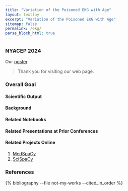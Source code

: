 ```yaml
---
title: "Variation of the Poisoned EKG with Age"
layout: textlay
excerpt: "Variation of the Poisoned EKG with Age"
sitemap: false
permalink: /ekg/
parse_block_html: true
---
```


### NYACEP 2024

Our <u>poster</u>.

> Thank you for visiting our web page.

### Overall Goal

#### Scientific Output

#### Background

#### Related Notebooks

#### Related Presentations at Prior Conferences

#### Related Projects Online

1. [MedSpaCy](https://github.com/medspacy/medspacy)
1. [SciSpaCy](https://allenai.github.io/scispacy/)

### References

{% bibliography --file not-my-works --cited_in_order %}
